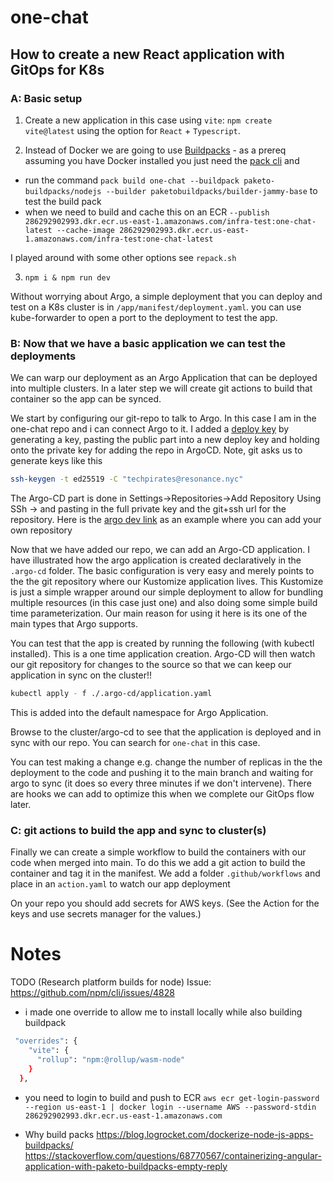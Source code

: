 # one-chat

## How to create a new React application with GitOps for K8s

### A: Basic setup

1. Create a new application in this case using `vite`: `npm create vite@latest` using the option for `React` + `Typescript`.

2. Instead of Docker we are going to use [Buildpacks](https://paketo.io/docs/) - as a prereq assuming you have Docker installed you just need the [pack cli](https://buildpacks.io/docs/for-platform-operators/how-to/integrate-ci/pack/) and
  
- run the command `pack build one-chat --buildpack paketo-buildpacks/nodejs --builder paketobuildpacks/builder-jammy-base` to test the build pack
- when we need to build and cache this on an ECR `--publish 286292902993.dkr.ecr.us-east-1.amazonaws.com/infra-test:one-chat-latest --cache-image 286292902993.dkr.ecr.us-east-1.amazonaws.com/infra-test:one-chat-latest`

I played around with some other options see `repack.sh`

3. `npm i & npm run dev`

Without worrying about Argo, a simple deployment that you can deploy and test on a K8s cluster is in `/app/manifest/deployment.yaml`. you can use kube-forwarder to open a port to the deployment to test the app.

### B: Now that we have a basic application we can test the deployments

We can warp our deployment as an Argo Application that can be deployed into multiple clusters. In a later step we will create git actions to build that container so the app can be synced.

We start by configuring our git-repo to talk to Argo. In this case I am in the one-chat repo and i can connect Argo to it. I added a [deploy key](https://docs.github.com/en/authentication/connecting-to-github-with-ssh/managing-deploy-keys#deploy-keys) by generating a key, pasting the public part into a new deploy key and holding onto the private key for adding the repo in ArgoCD. Note, git asks us to generate keys like this

```bash
ssh-keygen -t ed25519 -C "techpirates@resonance.nyc"
```

The Argo-CD part is done in Settings->Repositories->Add Repository Using SSh -> and pasting in the full private key and the git+ssh url for the repository. Here is the [argo dev link](https://argocddev.resmagic.io/settings/repos) as an example where you can add your own repository

Now that we have added our repo, we can add an Argo-CD application. I have illustrated how the argo application is created declaratively in the `.argo-cd` folder. The basic configuration is very easy and merely points to the the git repository where our Kustomize application lives. This Kustomize is just a simple wrapper around our simple deployment to allow for bundling multiple resources (in this case just one) and also doing some simple build time parameterization. Our main reason for using it here is its one of the main types that Argo supports.

You can test that the app is created by running the following (with kubectl installed). This is a one time application creation. Argo-CD will then watch our git repository for changes to the source so that we can keep our application in sync on the cluster!!

```bash
kubectl apply - f ./.argo-cd/application.yaml 
```

This is added into the default namespace for Argo Application.

Browse to the cluster/argo-cd to see that the application is deployed and in sync with our repo. You can search for `one-chat` in this case.

You can test making a change e.g. change the number of replicas in the the deployment to the code and pushing it to the main branch and waiting for argo to sync (it does so every three minutes if we don't intervene). There are hooks we can add to optimize this when we complete our GitOps flow later.

### C: git actions to build the app and sync to cluster(s)

Finally we can create a simple workflow to build the containers with our code when merged into main. To do this we add a git action to build the container and tag it in the manifest.
We add a folder `.github/workflows` and place in an `action.yaml` to watch our app deployment

On your repo you should add secrets for AWS keys. (See the Action for the keys and use secrets manager for the values.)

# Notes

TODO (Research platform builds for node) Issue: <https://github.com/npm/cli/issues/4828>

- i made one override to allow me to install locally while also building buildpack

```bash
 "overrides": {
    "vite": {
      "rollup": "npm:@rollup/wasm-node"
    }
  },
```

- you need to login to build and push to ECR `aws ecr get-login-password --region us-east-1 | docker login --username AWS --password-stdin 286292902993.dkr.ecr.us-east-1.amazonaws.com`

- Why build packs
<https://blog.logrocket.com/dockerize-node-js-apps-buildpacks/>
<https://stackoverflow.com/questions/68770567/containerizing-angular-application-with-paketo-buildpacks-empty-reply>
